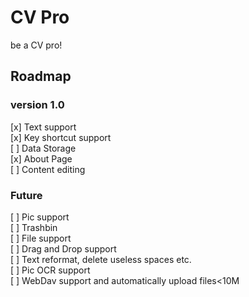 # CV Pro
be a CV pro!
## Roadmap
### version 1.0
[x] Text support  
[x] Key shortcut support  
[ ] Data Storage  
[x] About Page  
[ ] Content editing



### Future
[ ] Pic support  
[ ] Trashbin  
[ ] File support  
[ ] Drag and Drop support  
[ ] Text reformat, delete useless spaces etc.  
[ ] Pic OCR support  
[ ] WebDav support and automatically upload files<10M  